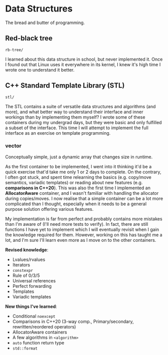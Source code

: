 # Data Structures
The bread and butter of programming.

## Red-black tree
`rb-tree/`

I learned about this data structure in school, but never implemented it. Once I found out that Linux uses it everywhere in its kernel, I knew it's high time I wrote one to understand it better.

## C++ Standard Template Library (STL)
`stl/`

The STL contains a suite of versatile data structures and algorithms (and more), and what better way to understand their interface and inner workings than by implementing them myself? I wrote some of these containers during my undergrad days, but they were basic and only fulfilled a subset of the interface. This time I will attempt to implement the full interface as an exercise on template programming.

### vector

Conceptually simple, just a dynamic array that changes size in runtime.

As the first container to be implemented, I went into it thinking it'd be a quick exercise that'd take me only 1 or 2 days to complete. On the contrary, I often got stuck, and spent time relearning the basics (e.g. copy/move semantics, variadic templates) or reading about new features (e.g. **comparisons in C++20**). This was also the first time I implemented an **AllocatorAware** container, and I wasn't familiar with handling the allocator during copies/moves. I now realise that a simple container can be a lot more complicated than I thought, especially when it needs to be a general purpose solution offering various features.

My implementation is far from perfect and probably contains more mistakes than I'm aware of (I'll need more tests to verify). In fact, there are still functions I have yet to implement which I will eventually revisit when I gain the knowledge required for them. However, working on this has taught me a lot, and I'm sure I'll learn even more as I move on to the other containers.

**Revised knowledge**:
- Lvalues/rvalues
- Iterators
- `constexpr`
- Rule of 0/3/5
- Universal references
- Perfect forwarding
- Templates
- Variadic templates

**New things I've learned**:
- Conditional `noexcept`
- Comparisons in C++20 (3-way comp., Primary/secondary, rewritten/reordered operators)
- AllocatorAware containers
- A few algorithms in `<algorithm>`
- `auto` function return type
- `std::format`
